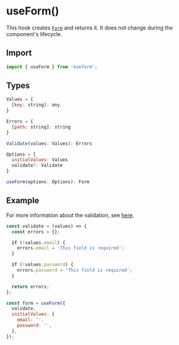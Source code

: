 # useForm\(\)

This hook creates [`Form`](form.md) and returns it. It does not change during the component's lifecycle.

## Import

```javascript
import { useForm } from 'exeform';
```

## **Types**

```javascript
Values = {
  [key: string]: any
}

Errors = {
  [path: string]: string
}

Validate(values: Values): Errors

Options = {
  initialValues: Values
  validate?: Validate
}

useForm(options: Options): Form
```

## Example

For more information about the validation, see [here](../guides/validation.md).

```javascript
const validate = (values) => {
  const errors = {};

  if (!values.email) {
    errors.email = 'This field is required';
  }

  if (!values.password) {
    errors.password = 'This field is required';
  }

  return errors;
};

const form = useForm({
  validate,
  initialValues: {
    email: '',
    password: '',
  },
});
```

